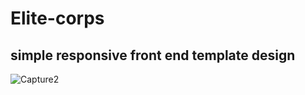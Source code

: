 # Elite-corps
## simple responsive front end template design
![Capture2](https://user-images.githubusercontent.com/24479105/56611308-c2c9e800-6611-11e9-88be-245596c5b9ee.PNG)
